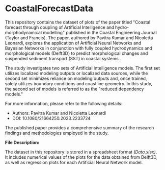 # CoastalForecastData
This repository contains the dataset of plots of the paper titled "Coastal forecast through coupling of Artificial Intelligence and hydro-morphodynamical modelling" published in the Coastal Engineering Journal (Taylor and Francis). The paper, authored by Pavitra Kumar and Nicoletta Leonardi, explores the application of Artificial Neural Networks and Bayesian Networks in conjunction with fully coupled hydrodynamics and morphological models (Delft3D) to predict morphological changes and suspended sediment transport (SST) in coastal systems.

The study investigates two sets of Artificial Intelligence models. The first set utilizes localized modeling outputs or localized data sources, while the second set minimizes reliance on modeling outputs and, once trained, solely utilizes boundary conditions and coastline geometry. In this study, the second set of models is referred to as the "reduced dependency models."

For more information, please refer to the following details:

* Authors: Pavitra Kumar and Nicoletta Leonardi
* DOI: 10.1080/21664250.2023.2233724

The published paper provides a comprehensive summary of the research findings and methodologies employed in the study.

**File Description:**

The dataset in this repository is stored in a spreadsheet format _(Data.xlsx)_. It includes numerical values of the plots for the data obtained from Delft3D, as well as regression plots for each Artificial Neural Network model.
